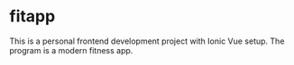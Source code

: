 # fitapp
This is a personal frontend development project with Ionic Vue setup. The program is a modern fitness app.
